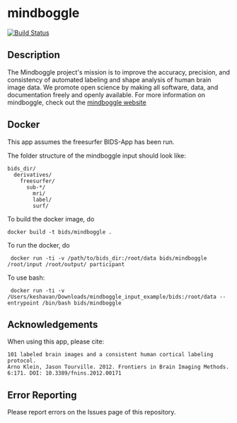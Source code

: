 # mindboggle

[![Build Status](https://circleci.com/gh/BIDS-Apps/mindboggle.png?circle-token=:d4d232bd9d9bcf925155774e1b2d24cdc365bd19)](https://circleci.com/gh/BIDS-Apps/mindboggle)  

## Description 

The Mindboggle project's mission is to improve the accuracy, precision, and consistency of automated labeling and shape analysis of human brain image data. We promote open science by making all software, data, and documentation freely and openly available. For more information on mindboggle, check out the [mindboggle website](http://mindboggle.readthedocs.io/en/latest/#preprocessing)

## Docker 

This app assumes the freesurfer BIDS-App has been run. 

The folder structure of the mindboggle input should look like:
```
bids_dir/
  derivatives/
    freesurfer/
      sub-*/
        mri/ 
        label/
        surf/
```

To build the docker image, do

```
docker build -t bids/mindboggle .
```

To run the docker, do

```
 docker run -ti -v /path/to/bids_dir:/root/data bids/mindboggle /root/input /root/output/ participant
```

To use bash:

```
 docker run -ti -v /Users/keshavan/Downloads/mindboggle_input_example/bids:/root/data --entrypoint /bin/bash bids/mindboggle 
```

## Acknowledgements

When using this app, please cite:

```
101 labeled brain images and a consistent human cortical labeling protocol.
Arno Klein, Jason Tourville. 2012. Frontiers in Brain Imaging Methods.
6:171. DOI: 10.3389/fnins.2012.00171
```


## Error Reporting

Please report errors on the Issues page of this repository.
